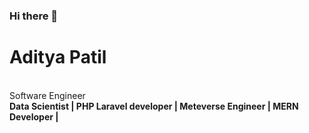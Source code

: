 ### Hi there 👋
<h1><b>Aditya Patil</b></h1> <br>
Software Engineer <br>
<b>Data Scientist | PHP Laravel developer | Meteverse Engineer | MERN Developer | </b>

<!--
**AdityaPatil100/adityapatil100** is a ✨ _special_ ✨ repository because its `README.md` (this file) appears on your GitHub profile.

Here are some ideas to get you started:

- 🔭 I’m currently working on ...
- 🌱 I’m currently learning ...
- 👯 I’m looking to collaborate on ...
- 🤔 I’m looking for help with ...
- 💬 Ask me about ...
- 📫 How to reach me: ...
- 😄 Pronouns: ...
- ⚡ Fun fact: ...
-->
